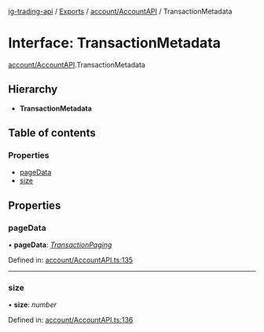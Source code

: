[ig-trading-api](../README.md) / [Exports](../modules.md) / [account/AccountAPI](../modules/account_accountapi.md) / TransactionMetadata

# Interface: TransactionMetadata

[account/AccountAPI](../modules/account_accountapi.md).TransactionMetadata

## Hierarchy

- **TransactionMetadata**

## Table of contents

### Properties

- [pageData](account_accountapi.transactionmetadata.md#pagedata)
- [size](account_accountapi.transactionmetadata.md#size)

## Properties

### pageData

• **pageData**: [_TransactionPaging_](account_accountapi.transactionpaging.md)

Defined in: [account/AccountAPI.ts:135](https://github.com/bennycode/ig-trading-api/blob/76cc822/src/account/AccountAPI.ts#L135)

---

### size

• **size**: _number_

Defined in: [account/AccountAPI.ts:136](https://github.com/bennycode/ig-trading-api/blob/76cc822/src/account/AccountAPI.ts#L136)
